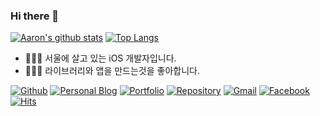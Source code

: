 ### Hi there 👋

[![Aaron's github stats](https://github-readme-stats.vercel.app/api?username=pikachu987&hide=stars&show_icons=true&count_private=true)](https://github.com/anuraghazra/github-readme-stats)
[![Top Langs](https://github-readme-stats.vercel.app/api/top-langs/?username=pikachu987&layout=compact)](https://github.com/anuraghazra/github-readme-stats)

- 👨🏻‍💻 서울에 살고 있는 iOS 개발자입니다.
- 🙋🏻‍♂️ 라이브러리와 앱을 만드는것을 좋아합니다.

[![Github](https://img.shields.io/badge/github-black.svg?logoColor=white&logo=github&link=https://github.com/pikachu987)](https://github.com/pikachu987/)
[![Personal Blog](https://img.shields.io/badge/-Personal%20Tech%20Blog-black?style=flat&logo=github&link=http://pikachu987.tistory.com)](http://pikachu987.tistory.com/)
[![Portfolio](https://img.shields.io/badge/-Portfolio-black?style=flat&logo=cv&link=https://pikachu987.github.io/cv)](https://pikachu987.github.io/cv/)
[![Repository](https://img.shields.io/github/stars/pikachu987?color=black&logoColor=white&logo=github&link=https://github.com/search?q=user%3Apikachu987+&s=stars&type=Repositories)](https://github.com/search?q=user%3Apikachu987+&s=stars&type=Repositories/)
[![Gmail](https://img.shields.io/badge/Gmail-d14836?style=flat&logo=Gmail&logoColor=white&link=mailto:pikachu77769@gmail.com)](mailto:pikachu77769@gmail.com)
[![Facebook](https://img.shields.io/badge/facebook-1877f2?style=flat&logo=facebook&logoColor=white&link=https://www.facebook.com/gaunho.kim)](https://www.facebook.com/gaunho.kim/)
[![Hits](https://hits.seeyoufarm.com/api/count/incr/badge.svg?url=https%3A%2F%2Fgithub.com%2Fpikachu987%2F&count_bg=%23000000&title_bg=%23555555&icon=&icon_color=%23E7E7E7&title=hits&edge_flat=false)](https://hits.seeyoufarm.com)
